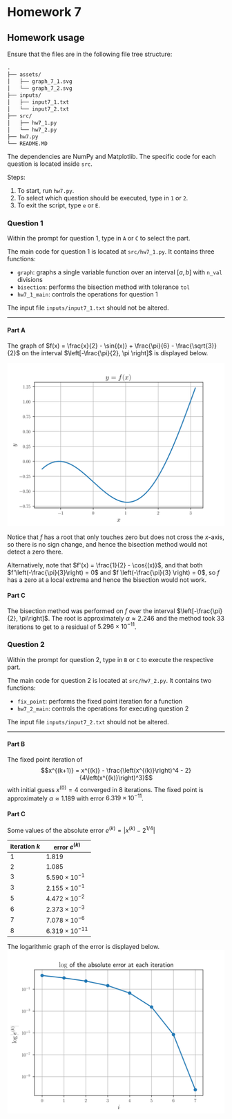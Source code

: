 # Homework 7

## Homework usage

Ensure that the files are in the following file tree structure:

```text
.
├── assets/
│   ├── graph_7_1.svg
│   └── graph_7_2.svg
├── inputs/
│   ├── input7_1.txt
│   └── input7_2.txt
├── src/
│   ├── hw7_1.py
│   └── hw7_2.py
├── hw7.py
└── README.MD
```

The dependencies are NumPy and Matplotlib.
The specific code for each question is located inside `src`.

Steps:

1. To start, run `hw7.py`.
2. To select which question should be executed, type in `1` or `2`.
3. To exit the script, type `e` or `E`.

### Question 1

Within the prompt for question 1, type in `A` or `C` to select the part.

The main code for question 1 is located at `src/hw7_1.py`.
It contains three functions:

- `graph`: graphs a single variable function over an interval $[a,b]$ with `n_val` divisions
- `bisection`: performs the bisection method with tolerance `tol`
- `hw7_1_main`: controls the operations for question 1

The input file `inputs/input7_1.txt` should not be altered.

---

#### Part A

The graph of $f(x) = \frac{x}{2} - \sin{(x)} + \frac{\pi}{6} - \frac{\sqrt{3}}{2}$ on the interval $\left[-\frac{\pi}{2}, \pi \right]$ is displayed below.

![Graph of f](assets/graph_7_1.svg)

Notice that $f$ has a root that only touches zero but does not cross the $x$-axis, so there is no sign change, and hence the bisection method would not detect a zero there.

Alternatively, note that $f'(x) = \frac{1}{2} - \cos{(x)}$, and that both $f'\left(-\frac{\pi}{3}\right) = 0$ and $f \left(-\frac{\pi}{3} \right) = 0$, so $f$ has a zero at a local extrema and hence the bisection would not work.

#### Part C

The bisection method was performed on $f$ over the interval $\left[-\frac{\pi}{2}, \pi\right]$.
The root is approximately $\alpha \approx 2.246$ and the method took $33$ iterations to get to a residual of $5.296 \times 10^{-11}$.

### Question 2

Within the prompt for question 2, type in `B` or `C` to execute the respective part.

The main code for question 2 is located at `src/hw7_2.py`.
It contains two functions:

- `fix_point`: performs the fixed point iteration for a function
- `hw7_2_main`: controls the operations for executing question 2

The input file `inputs/input7_2.txt` should not be altered.

---

#### Part B

The fixed point iteration of
$$x^{(k+1)} = x^{(k)} - \frac{\left(x^{(k)}\right)^4 - 2}{4\left(x^{(k)}\right)^3}$$
with initial guess $x^{(0)} = 4$ converged in $8$ iterations.
The fixed point is approximately $\alpha \approx 1.189$ with error $6.319 \times 10^{-11}$.

#### Part C

Some values of the absolute error $e^{(k)} = \left\lvert x^{(k)} - 2^{1/4} \right\rvert$

| iteration $k$ | error $e^{(k)}$         |
|---------------|-------------------------|
| $1$           | $1.819$                 |
| $2$           | $1.085$                 |
| $3$           | $5.590 \times 10^{-1}$  |
| $3$           | $2.155 \times 10^{-1}$  |
| $5$           | $4.472 \times 10^{-2}$  |
| $6$           | $2.373 \times 10^{-3}$  |
| $7$           | $7.078 \times 10^{-6}$  |
| $8$           | $6.319 \times 10^{-11}$ |

The logarithmic graph of the error is displayed below.
![Graph of the error](assets/graph_7_2.svg)
